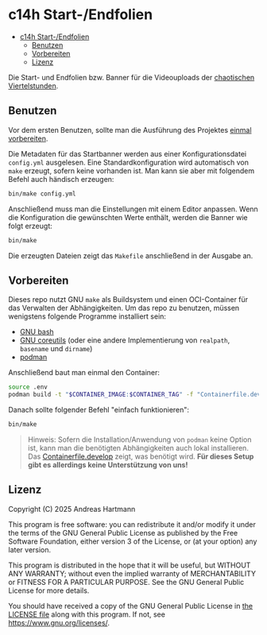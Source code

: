 # c14h Start-/Endfolien

<!--toc:start-->
- [c14h Start-/Endfolien][0]
    - [Benutzen][a]
    - [Vorbereiten][b]
    - [Lizenz][d]

[0]: #c14h-start-endfolien
[a]: #benutzen
[b]: #vorbereiten
[d]: #lizenz
<!--toc:end-->

Die Start- und Endfolien bzw. Banner für die Videouploads der [chaotischen Viertelstunden][1].

[1]: https://www.noname-ev.de/chaotische_viertelstunde.html


## Benutzen

Vor dem ersten Benutzen, sollte man die Ausführung des Projektes [einmal vorbereiten][b].

Die Metadaten für das Startbanner werden aus einer Konfigurationsdatei `config.yml` ausgelesen. Eine
Standardkonfiguration wird automatisch von `make` erzeugt, sofern keine vorhanden ist. Man kann sie
aber mit folgendem Befehl auch händisch erzeugen:

```bash
bin/make config.yml
```

Anschließend muss man die Einstellungen mit einem Editor anpassen. Wenn die Konfiguration die
gewünschten Werte enthält, werden die Banner wie folgt erzeugt:

```bash
bin/make
```

Die erzeugten Dateien zeigt das `Makefile` anschließend in der Ausgabe an.


## Vorbereiten

Dieses repo nutzt GNU `make` als Buildsystem und einen OCI-Container für das Verwalten der
Abhängigkeiten. Um das repo zu benutzen, müssen wenigstens folgende Programme installiert sein:

- [GNU bash][b0]
- [GNU coreutils][b1] (oder eine andere Implementierung von `realpath`, `basename` und `dirname`)
- [podman][b2]

Anschließend baut man einmal den Container:

```bash
source .env
podman build -t "$CONTAINER_IMAGE:$CONTAINER_TAG" -f "Containerfile.develop" .
```

Danach sollte folgender Befehl "einfach funktionieren":

```bash
bin/make
```

> Hinweis: Sofern die Installation/Anwendung von `podman` keine Option ist, kann man die benötigten
> Abhängigkeiten auch lokal installieren. Das [Containerfile.develop][b3] zeigt, was benötigt wird.
> **Für dieses Setup gibt es allerdings keine Unterstützung von uns!**

[b0]: https://www.gnu.org/software/bash/
[b1]: https://www.gnu.org/software/coreutils/
[b2]: https://podman.io/
[b3]: ./Containerfile.develop


## Lizenz

Copyright (C)  2025 Andreas Hartmann

This program is free software: you can redistribute it and/or modify it under the terms of the GNU
General Public License as published by the Free Software Foundation, either version 3 of the
License, or (at your option) any later version.

This program is distributed in the hope that it will be useful, but WITHOUT ANY WARRANTY; without
even the implied warranty of MERCHANTABILITY or FITNESS FOR A PARTICULAR PURPOSE. See the GNU
General Public License for more details.

You should have received a copy of the GNU General Public License in [the LICENSE file][d0] along
with this program. If not, see <https://www.gnu.org/licenses/>.

[d0]: ./LICENSE
